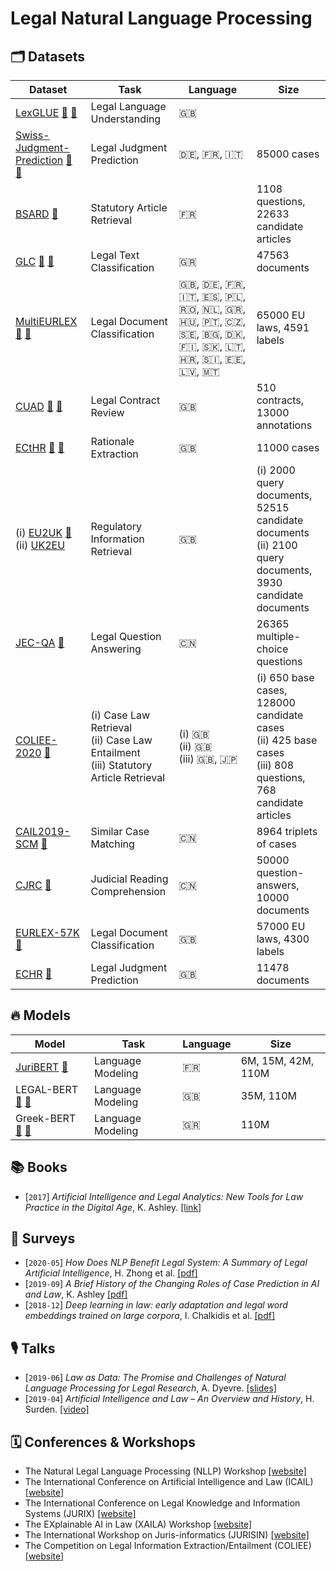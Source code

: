 # Legal Natural Language Processing

## 🗂 Datasets

| Dataset | Task | Language | Size |
|---|---|---|---|
| [LexGLUE](https://github.com/coastalcph/lex-glue) [🤗](https://huggingface.co/datasets/lex_glue) [📄](https://arxiv.org/abs/2110.00976)  | Legal Language Understanding | 🇬🇧  |  |
| [Swiss-Judgment-Prediction](https://github.com/JoelNiklaus/SwissJudgementPrediction) [🤗](https://huggingface.co/datasets/swiss_judgment_prediction) [📄](https://arxiv.org/abs/2110.00806)  | Legal Judgment Prediction | 🇩🇪, 🇫🇷, 🇮🇹      | 85000 cases |
| [BSARD](https://github.com/maastrichtlawtech/bsard) [📄](https://arxiv.org/abs/2108.11792) | Statutory Article Retrieval | 🇫🇷  | 1108 questions, 22633 candidate articles |
| [GLC](https://github.com/christospi/glc-nllp-21) [🤗](https://huggingface.co/datasets/greek_legal_code) [📄](https://arxiv.org/abs/2109.15298)  | Legal Text Classification | 🇬🇷  | 47563 documents |
| [MultiEURLEX](https://github.com/nlpaueb/multi-eurlex) [🤗](https://huggingface.co/datasets/multi_eurlex) [📄](https://arxiv.org/abs/2109.00904)  | Legal Document Classification | 🇬🇧, 🇩🇪, 🇫🇷, 🇮🇹, 🇪🇸, 🇵🇱, 🇷🇴, 🇳🇱, 🇬🇷, 🇭🇺, 🇵🇹, 🇨🇿, 🇸🇪, 🇧🇬, 🇩🇰, 🇫🇮, 🇸🇰, 🇱🇹, 🇭🇷, 🇸🇮, 🇪🇪, 🇱🇻, 🇲🇹                                              | 65000 EU laws, 4591 labels |
| [CUAD](https://github.com/TheAtticusProject/cuad) [🤗](https://huggingface.co/datasets/cuad) [📄](https://arxiv.org/abs/2103.06268)  | Legal Contract Review | 🇬🇧  | 510 contracts, 13000 annotations |
| [ECtHR](https://archive.org/details/ECHR-ACL2019) [🤗](https://huggingface.co/datasets/ecthr_cases) [📄](https://arxiv.org/abs/2103.13084)  | Rationale Extraction | 🇬🇧  | 11000 cases |
| (i) [EU2UK](https://archive.org/details/eacl2021_regir_datasets) [📄](https://arxiv.org/abs/2101.10726)<br>(ii) [UK2EU](https://archive.org/details/eacl2021_regir_datasets) | Regulatory Information Retrieval | 🇬🇧  | (i) 2000 query documents, 52515 candidate documents<br>(ii) 2100 query documents, 3930 candidate documents |
| [JEC-QA](https://jecqa.thunlp.org/) [📄](https://arxiv.org/abs/1911.12011) | Legal Question Answering | 🇨🇳  | 26365 multiple-choice questions |
| [COLIEE-2020](https://sites.ualberta.ca/~rabelo/COLIEE2020/) [📄](https://sites.ualberta.ca/~rabelo/COLIEE2021/COLIEE_2020_summary.pdf) | (i) Case Law Retrieval<br>(ii) Case Law Entailment<br>(iii) Statutory Article Retrieval | (i) 🇬🇧<br>(ii) 🇬🇧<br>(iii) 🇬🇧, 🇯🇵  | (i) 650 base cases, 128000 candidate cases<br>(ii) 425 base cases<br>(iii) 808 questions, 768 candidate articles |
| [CAIL2019-SCM](https://github.com/china-ai-law-challenge/CAIL2019/tree/master/scm) [📄](https://arxiv.org/abs/1911.08962) | Similar Case Matching | 🇨🇳  | 8964 triplets of cases |
| [CJRC](https://github.com/china-ai-law-challenge/CAIL2019) [📄](https://arxiv.org/abs/1912.09156) | Judicial Reading Comprehension | 🇨🇳  | 50000 question-answers, 10000 documents |
| [EURLEX-57K](http://nlp.cs.aueb.gr/software_and_datasets/EURLEX57K/index.html) [📄](https://arxiv.org/abs/1906.02192) | Legal Document Classification | 🇬🇧  | 57000 EU laws, 4300 labels |
| [ECHR](https://archive.org/details/ECHR-ACL2019) [📄](https://arxiv.org/abs/1906.02059) | Legal Judgment Prediction | 🇬🇧  | 11478 documents |


## 🔥 Models

| Model | Task | Language | Size |
|---|---|---|---|
| [JuriBERT](http://master2-bigdata.polytechnique.fr/resources#juribert) [📄](https://arxiv.org/abs/2110.01485) | Language Modeling | 🇫🇷  | 6M, 15M, 42M, 110M |
| LEGAL-BERT [🤗](https://huggingface.co/nlpaueb/legal-bert-base-uncased) [📄](https://arxiv.org/abs/2010.02559)  | Language Modeling | 🇬🇧  | 35M, 110M |
| Greek-BERT [🤗](https://huggingface.co/nlpaueb/bert-base-greek-uncased-v1) [📄](https://arxiv.org/abs/2008.12014)  | Language Modeling | 🇬🇷  | 110M |


## 📚  Books

- [`2017`] *Artificial Intelligence and Legal Analytics: New Tools for Law Practice in the Digital Age*, K. Ashley. [[link]](https://www.cambridge.org/core/books/artificial-intelligence-and-legal-analytics/E7D705EEF392501A1DB180645917E7E0)


## 📄  Surveys

- [`2020-05`] *How Does NLP Benefit Legal System: A Summary of Legal Artificial Intelligence*, H. Zhong et al. [[pdf]](https://arxiv.org/pdf/2004.12158)
- [`2019-09`] *A Brief History of the Changing Roles of Case Prediction in AI and Law*, K. Ashley [[pdf]](https://journals.latrobe.edu.au/index.php/law-in-context/article/download/88/157)
- [`2018-12`] *Deep learning in law: early adaptation and legal word embeddings trained on large corpora*, I. Chalkidis et al. [[pdf]](https://link.springer.com/content/pdf/10.1007/s10506-018-9238-9.pdf)


## 🎙  Talks

- [`2019-06`] *Law as Data: The Promise and Challenges of Natural Language Processing for Legal Research*, A. Dyevre. [[slides]](https://drive.google.com/open?id=14zWlp2Hkm866MTup_oMZJa5T80fxsWtR)
- [`2019-04`] *Artificial Intelligence and Law – An Overview and History*, H. Surden. [[video]](https://www.youtube.com/watch?v=BG6YR0xGMRA)


## 🗓  Conferences & Workshops

- The Natural Legal Language Processing (NLLP) Workshop [[website]](https://nllpw.org/workshop/)
- The International Conference on Artificial Intelligence and Law (ICAIL) [[website]](https://dl.acm.org/doi/proceedings/10.1145/3322640#issue-downloads)
- The International Conference on Legal Knowledge and Information Systems (JURIX) [[website]](http://jurix.nl/)  
- The EXplainable AI in Law (XAILA) Workshop [[website]](https://www.geist.re/xaila:start)
- The International Workshop on Juris-informatics (JURISIN) [[website]](http://research.nii.ac.jp/~ksatoh/jurisin2020/)
- The Competition on Legal Information Extraction/Entailment (COLIEE) [[website]](https://sites.ualberta.ca/~rabelo/COLIEE2020/)
